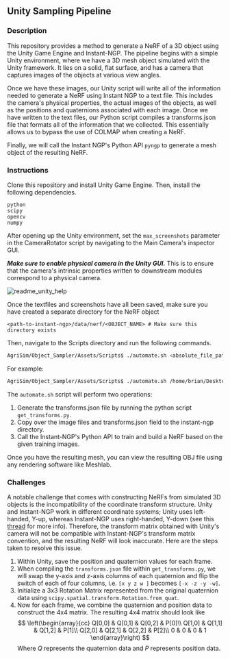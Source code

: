 ## Unity Sampling Pipeline   

### Description

This repository provides a method to generate a NeRF of a 3D object using the Unity Game Engine and Instant-NGP. The pipeline begins with a simple Unity environment, where we have a 3D mesh object simulated with the Unity framework. It lies on a solid, flat surface, and has a camera that captures images of the objects at various view angles. 

Once we have these images, our Unity script will write all of the information needed to generate a NeRF using Instant NGP to a text file. This includes the camera's physical properties, the actual images of the objects, as well as the positions and quaternions associated with each image. Once we have written to the text files, our Python script compiles a transforms.json file that formats all of the information that we collected. This essentially allows us to bypass the use of COLMAP when creating a NeRF.

Finally, we will call the Instant NGP's Python API ```pyngp``` to generate a mesh object of the resulting NeRF.

### Instructions

Clone this repository and install Unity Game Engine. Then, install the following dependencies.

```
python
scipy
opencv
numpy
```

After opening up the Unity environment, set the ```max_screenshots``` parameter in the CameraRotator script by navigating to the Main Camera's inspector GUI.

___**Make sure to enable physical camera in the Unity GUI.**___ This is to ensure that the camera's intrinsic properties written to downstream modules correspond to a physical camera. 

![readme_unity_help](https://github.com/QuantuMope/AgriSim/assets/63471459/600b1250-f88c-490c-baef-9b1427a77083)


Once the textfiles and screenshots have all been saved, make sure you have created a separate directory for the NeRF object
```
<path-to-instant-ngp>/data/nerf/<OBJECT_NAME> # Make sure this directory exists
```

Then, navigate to the Scripts directory and run the following commands.

```sh
AgriSim/Object_Sampler/Assets/Scripts$ ./automate.sh <absolute_file_path_to_instant_ngp_image_folder>
```
For example:
```sh
AgriSim/Object_Sampler/Assets/Scripts$ ./automate.sh /home/brian/Desktop/instant-ngp/data/nerf/sim_flower/
```

The ```automate.sh``` script will perform two operations:
1. Generate the transforms.json file by running the python script ```get_transforms.py```.
2. Copy over the image files and transforms.json field to the instant-ngp directory.
3. Call the Instant-NGP's Python API to train and build a NeRF based on the given training images.

Once you have the resulting mesh, you can view the resulting OBJ file using any rendering software like Meshlab.

### Challenges

A notable challenge that comes with constructing NeRFs from simulated 3D objects is the incompatibility of the coordinate transform structure. Unity and Instant-NGP work in different coordinate systems; Unity uses left-handed, Y-up, whereas Instant-NGP uses right-handed, Y-down (see this [thread](https://github.com/NVlabs/instant-ngp/discussions/153) for more info).
Therefore, the transform matrix obtained with Unity's camera will not be compatible with Instant-NGP's transform matrix convention, and the resulting NeRF will look inaccurate. Here are the steps taken to resolve this issue.
1. Within Unity, save the position and quaternion values for each frame.
2. When compiling the ```transforms.json``` file within ```get_transforms.py```, we will swap the y-axis and z-axis columns of each quaternion and flip the switch of each of four columns, i.e. ```[x y z w ]``` becomes ```[-x -z -y -w]```.
3. Initialize a 3x3 Rotation Matrix represented from the original quaternion data using ```scipy.spatial.transform.Rotation.from_quat```.
4. Now for each frame, we combine the quaternion and position data to construct the 4x4 matrix. The resulting 4x4 matrix should look like 
$$
\left(\begin{array}{cc} 
Q[0,0] & Q[0,1] & Q[0,2] & P[0]\\
Q[1,0] & Q[1,1] & Q[1,2] & P[1]\\
Q[2,0] & Q[2,1] & Q[2,2] & P[2]\\
0 & 0 & 0 & 1
\end{array}\right)
$$
Where $Q$ represents the quaternion data and $P$ represents position data.


